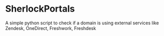 # SherlockPortals
A simple python script to check if a domain is using external services like Zendesk, OneDirect, Freshwork, Freshdesk
